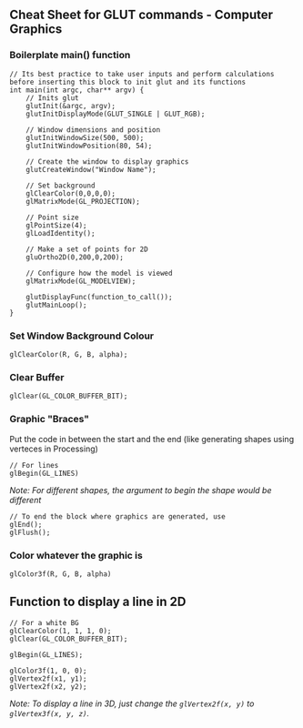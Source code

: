 ## Cheat Sheet for GLUT commands - Computer Graphics

### Boilerplate main() function
    // Its best practice to take user inputs and perform calculations before inserting this block to init glut and its functions
    int main(int argc, char** argv) {
        // Inits glut
        glutInit(&argc, argv);
        glutInitDisplayMode(GLUT_SINGLE | GLUT_RGB);
        
        // Window dimensions and position
        glutInitWindowSize(500, 500);
        glutInitWindowPosition(80, 54);

        // Create the window to display graphics
        glutCreateWindow("Window Name");

        // Set background 
        glClearColor(0,0,0,0);
        glMatrixMode(GL_PROJECTION);
        
        // Point size
        glPointSize(4);
        glLoadIdentity();

        // Make a set of points for 2D
        gluOrtho2D(0,200,0,200);

        // Configure how the model is viewed
        glMatrixMode(GL_MODELVIEW);

        glutDisplayFunc(function_to_call());
        glutMainLoop();
    }

### Set Window Background Colour
    glClearColor(R, G, B, alpha);

### Clear Buffer 
    glClear(GL_COLOR_BUFFER_BIT);

### Graphic "Braces"
Put the code in between the start and the end (like generating shapes using verteces in Processing)
        
    // For lines
    glBegin(GL_LINES)

*Note: For different shapes, the argument to begin the shape would be different*

    // To end the block where graphics are generated, use
    glEnd();
    glFlush();

### Color whatever the graphic is
    glColor3f(R, G, B, alpha)

## Function to display a line in 2D
    // For a white BG
    glClearColor(1, 1, 1, 0);
    glClear(GL_COLOR_BUFFER_BIT);

    glBegin(GL_LINES);

    glColor3f(1, 0, 0);
    glVertex2f(x1, y1);
    glVertex2f(x2, y2);

*Note: To display a line in 3D, just change the `glVertex2f(x, y)` to `glVertex3f(x, y, z)`.*